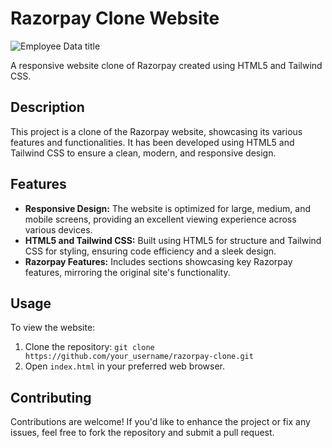 # Razorpay Clone Website

![](/Razorpay-Clone/images/logo.svg?raw=true "Employee Data title")

A responsive website clone of Razorpay created using HTML5 and Tailwind CSS.

## Description

This project is a clone of the Razorpay website, showcasing its various features and functionalities. It has been developed using HTML5 and Tailwind CSS to ensure a clean, modern, and responsive design.

## Features

- **Responsive Design:** The website is optimized for large, medium, and mobile screens, providing an excellent viewing experience across various devices.
- **HTML5 and Tailwind CSS:** Built using HTML5 for structure and Tailwind CSS for styling, ensuring code efficiency and a sleek design.
- **Razorpay Features:** Includes sections showcasing key Razorpay features, mirroring the original site's functionality.


## Usage

To view the website:

1. Clone the repository: `git clone https://github.com/your_username/razorpay-clone.git`
2. Open `index.html` in your preferred web browser.

## Contributing

Contributions are welcome! If you'd like to enhance the project or fix any issues, feel free to fork the repository and submit a pull request.
